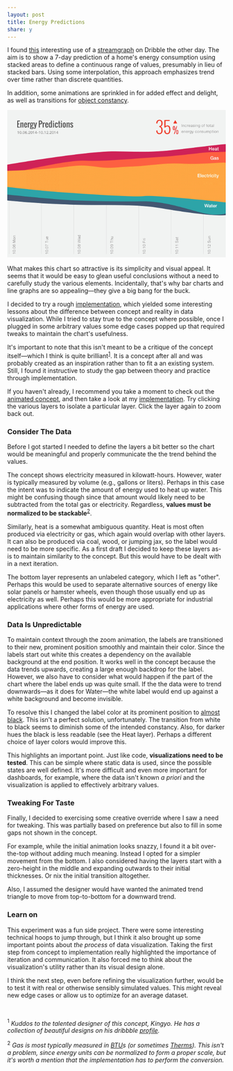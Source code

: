 ```yaml
---
layout: post
title: Energy Predictions
share: y
---
```


I found [this](https://dribbble.com/shots/1800678-Energy-Predictions) interesting use of a [streamgraph](http://leebyron.com/streamgraph/) on Dribble the other day. The aim is to show a 7-day prediction of a home's energy consumption using stacked areas to define a continuous range of values, presumably in lieu of stacked bars. Using some interpolation, this approach emphasizes trend over time rather than discrete quantities.

In addition, some animations are sprinkled in for added effect and delight, as well as transitions for [object constancy](http://bost.ocks.org/mike/constancy/).

![Energy Predictions Streamgraph](/images/energy-predictions.png)

What makes this chart so attractive is its simplicity and visual appeal. It seems that it would be easy to glean useful conclusions without a need to carefully study the various elements. Incidentally, that's why bar charts and line graphs are so appealing—they give a big bang for the buck.

I decided to try a rough [implementation](/experiments/energy-predictions/), which yielded some interesting lessons about the difference between concept and reality in data visualization. While I tried to stay true to the concept where possible, once I plugged in some arbitrary values some edge cases popped up that required tweaks to maintain the chart's usefulness.

It's important to note that this isn't meant to be a critique of the concept itself—which I think is quite brilliant<sup>[1](#1)</sup>. It is a concept after all and was probably created as an inspiration rather than to fit a an existing system. Still, I found it instructive to study the gap between theory and practice through implementation.

If you haven't already, I recommend you take a moment to check out the [animated concept](https://dribbble.com/shots/1800678-Energy-Predictions), and then take a look at my [implementation](/experiments/energy-predictions/). Try clicking the various layers to isolate a particular layer. Click the layer again to zoom back out.

### Consider The Data

Before I got started I needed to define the layers a bit better so the chart would be meaningful and properly communicate the the trend behind the values.

The concept shows electricity measured in kilowatt-hours. However, water is typically measured by volume (e.g., gallons or liters). Perhaps in this case the intent was to indicate the amount of energy used to heat up water. This might be confusing though since that amount would likely need to be subtracted from the total gas or electricity. Regardless, **values must be normalized to be stackable**<sup>[2](#2)</sup>.

Similarly, heat is a somewhat ambiguous quantity. Heat is most often produced via electricity or gas, which again would overlap with other layers. It can also be produced via coal, wood, or jumping jax, so the label would need to be more specific. As a first draft I decided to keep these layers as-is to maintain similarity to the concept. But this would have to be dealt with in a next iteration.

The bottom layer represents an unlabeled category, which I left as "other". Perhaps this would be used to separate alternative sources of energy like solar panels or hamster wheels, even though those usually end up as electricity as well. Perhaps this would be more appropriate for industrial applications where other forms of energy are used.

### Data Is Unpredictable

To maintain context through the zoom animation, the labels are transitioned to their new, prominent position smoothly and maintain their color. Since the labels start out white this creates a dependency on the available background at the end position. It works well in the concept because the data trends upwards, creating a large enough backdrop for the label. However, we also have to consider what would happen if the part of the chart where the label ends up was quite small. If the the data were to trend downwards—as it does for Water—the white label would end up against a white background and become invisible.

To resolve this I changed the label color at its prominent position to [almost black](http://ianstormtaylor.com/design-tip-never-use-black/). This isn't a perfect solution, unfortunately. The transition from white to black seems to diminish some of the intended constancy. Also, for darker hues the black is less readable (see the Heat layer). Perhaps a different choice of layer colors would improve this.

This highlights an important point. Just like code, **visualizations need to be tested**. This can be simple where static data is used, since the possible states are well defined. It's more difficult and even more important for dashboards, for example, where the data isn't known *a priori* and the visualization is applied to effectively arbitrary values.

### Tweaking For Taste

Finally, I decided to exercising some creative override where I saw a need for tweaking. This was partially based on preference but also to fill in some gaps not shown in the concept.

For example, while the initial animation looks snazzy, I found it a bit over-the-top without adding much meaning. Instead I opted for a simpler movement from the bottom. I also considered having the layers start with a zero-height in the middle and expanding outwards to their initial thicknesses. Or nix the initial transition altogether.

Also, I assumed the designer would have wanted the animated trend triangle to move from top-to-bottom for a downward trend.

### Learn on

This experiment was a fun side project. There were some interesting technical hoops to jump through, but I think it also brought up some important points about *the process* of data visualization. Taking the first step from concept to implementation really highlighted the importance of iteration and communication. It also forced me to think about the visualization's utility rather than its visual design alone.

I think the next step, even before refining the visualization further, would be to test it with real or otherwise sensibly simulated values. This might reveal new edge cases or allow us to optimize for an average dataset.

<br />

<a class="footnote" name="1"><sup>1</sup></a> _Kuddos to the talented designer of this concept, Kingyo. He has a collection of beautiful designs on his dribbble [profile](https://dribbble.com/Kingyo)._

<a class="footnote" name="2"><sup>2</sup></a> _Gas is most typically measured in [BTU](https://en.wikipedia.org/wiki/British_thermal_unit)s (or sometimes [Therms](https://en.wikipedia.org/wiki/Therm)). This isn't a problem, since energy units can be normalized to form a proper scale, but it's worth a mention that the implementation has to perform the conversion._
